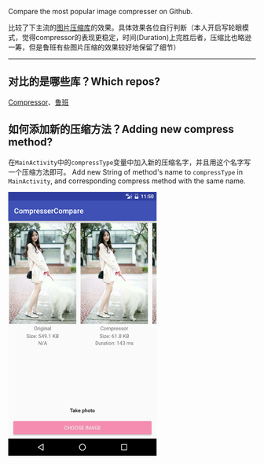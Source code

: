 Compare the most popular image compresser on Github.

比较了下主流的[图片压缩库](#指的是哪些库)的效果。具体效果各位自行判断（本人开启写轮眼模式，觉得compressor的表现更稳定，时间(Duration)上完胜后者，压缩比也略逊一筹，但是鲁班有些图片压缩的效果较好地保留了细节）


---

## 对比的是哪些库？Which repos?
[Compressor](https://github.com/zetbaitsu/Compressor)、[鲁班](https://github.com/Curzibn/Luban)

## 如何添加新的压缩方法？Adding new compress method?
在`MainActivity`中的`compressType`变量中加入新的压缩名字，并且用这个名字写一个压缩方法即可。
Add new String of method's name to `compressType` in `MainActivity`, and corresponding compress method with the same name.

<a href="s.png"><img src="ss.png" width="60%"/></a>
